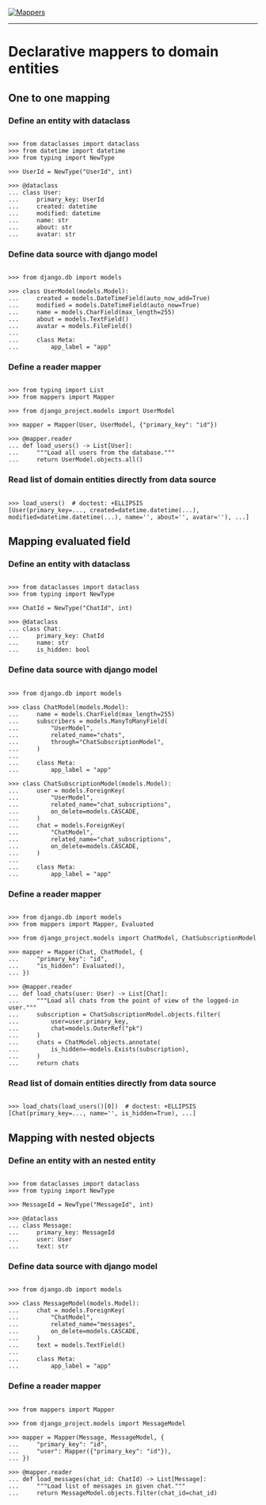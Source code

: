 [![Mappers](https://raw.githubusercontent.com/dry-python/brand/master/logo/mappers.png)](https://github.com/dry-python/mappers)

-----

# Declarative mappers to domain entities

## One to one mapping

### Define an entity with dataclass

```pycon

>>> from dataclasses import dataclass
>>> from datetime import datetime
>>> from typing import NewType

>>> UserId = NewType("UserId", int)

>>> @dataclass
... class User:
...     primary_key: UserId
...     created: datetime
...     modified: datetime
...     name: str
...     about: str
...     avatar: str

```

### Define data source with django model

```pycon

>>> from django.db import models

>>> class UserModel(models.Model):
...     created = models.DateTimeField(auto_now_add=True)
...     modified = models.DateTimeField(auto_now=True)
...     name = models.CharField(max_length=255)
...     about = models.TextField()
...     avatar = models.FileField()
...
...     class Meta:
...         app_label = "app"

```

### Define a reader mapper

```pycon

>>> from typing import List
>>> from mappers import Mapper

>>> from django_project.models import UserModel

>>> mapper = Mapper(User, UserModel, {"primary_key": "id"})

>>> @mapper.reader
... def load_users() -> List[User]:
...     """Load all users from the database."""
...     return UserModel.objects.all()

```

### Read list of domain entities directly from data source

```pycon

>>> load_users()  # doctest: +ELLIPSIS
[User(primary_key=..., created=datetime.datetime(...), modified=datetime.datetime(...), name='', about='', avatar=''), ...]

```

## Mapping evaluated field

### Define an entity with dataclass

```pycon

>>> from dataclasses import dataclass
>>> from typing import NewType

>>> ChatId = NewType("ChatId", int)

>>> @dataclass
... class Chat:
...     primary_key: ChatId
...     name: str
...     is_hidden: bool

```

### Define data source with django model

```pycon

>>> from django.db import models

>>> class ChatModel(models.Model):
...     name = models.CharField(max_length=255)
...     subscribers = models.ManyToManyField(
...         "UserModel",
...         related_name="chats",
...         through="ChatSubscriptionModel",
...     )
...
...     class Meta:
...         app_label = "app"

>>> class ChatSubscriptionModel(models.Model):
...     user = models.ForeignKey(
...         "UserModel",
...         related_name="chat_subscriptions",
...         on_delete=models.CASCADE,
...     )
...     chat = models.ForeignKey(
...         "ChatModel",
...         related_name="chat_subscriptions",
...         on_delete=models.CASCADE,
...     )
...
...     class Meta:
...         app_label = "app"

```

### Define a reader mapper

```pycon

>>> from django.db import models
>>> from mappers import Mapper, Evaluated

>>> from django_project.models import ChatModel, ChatSubscriptionModel

>>> mapper = Mapper(Chat, ChatModel, {
...     "primary_key": "id",
...     "is_hidden": Evaluated(),
... })

>>> @mapper.reader
... def load_chats(user: User) -> List[Chat]:
...     """Load all chats from the point of view of the logged-in user."""
...     subscription = ChatSubscriptionModel.objects.filter(
...         user=user.primary_key,
...         chat=models.OuterRef("pk")
...     )
...     chats = ChatModel.objects.annotate(
...         is_hidden=~models.Exists(subscription),
...     )
...     return chats

```

### Read list of domain entities directly from data source

```pycon

>>> load_chats(load_users()[0])  # doctest: +ELLIPSIS
[Chat(primary_key=..., name='', is_hidden=True), ...]

```

## Mapping with nested objects

### Define an entity with an nested entity

```pycon

>>> from dataclasses import dataclass
>>> from typing import NewType

>>> MessageId = NewType("MessageId", int)

>>> @dataclass
... class Message:
...     primary_key: MessageId
...     user: User
...     text: str

```

### Define data source with django model

```pycon

>>> from django.db import models

>>> class MessageModel(models.Model):
...     chat = models.ForeignKey(
...         "ChatModel",
...         related_name="messages",
...         on_delete=models.CASCADE,
...     )
...     text = models.TextField()
...
...     class Meta:
...         app_label = "app"

```

### Define a reader mapper

```pycon

>>> from mappers import Mapper

>>> from django_project.models import MessageModel

>>> mapper = Mapper(Message, MessageModel, {
...     "primary_key": "id",
...     "user": Mapper({"primary_key": "id"}),
... })

>>> @mapper.reader
... def load_messages(chat_id: ChatId) -> List[Message]:
...     """Load list of messages in given chat."""
...     return MessageModel.objects.filter(chat_id=chat_id)

```

